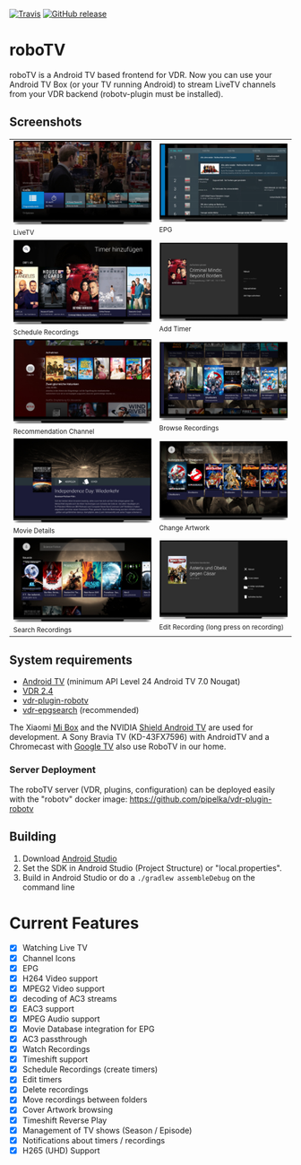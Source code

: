 [![Travis](https://img.shields.io/travis/pipelka/roboTV.svg)](https://travis-ci.org/pipelka/roboTV)
[![GitHub release](https://img.shields.io/github/release/pipelka/roboTV.svg)](https://github.com/pipelka/roboTV/releases)

# roboTV

roboTV is a Android TV based frontend for VDR.
Now you can use your Android TV Box (or your TV running Android) to stream LiveTV channels from your VDR backend (robotv-plugin must be installed).

## Screenshots
|   |   |
|---|---|
|<img src="https://raw.githubusercontent.com/pipelka/roboTV/master/media/screenshots/2020/livetv-2020.jpg" width="400" /><br /><small>LiveTV</small>|<img src="https://raw.githubusercontent.com/pipelka/roboTV/master/media/screenshots/2020/livetv-epg-2020.jpg" width="400" /><br /><small>EPG</small>
|<img src="https://raw.githubusercontent.com/pipelka/roboTV/master/media/screenshots/2020/livetv-timer-2020.jpg" width="400" /><br /><small>Schedule Recordings</small>|<img src="https://raw.githubusercontent.com/pipelka/roboTV/master/media/screenshots/2020/livetv-addtimer-2020.jpg" width="400" /><br /><small>Add Timer</small>
|<img src="https://raw.githubusercontent.com/pipelka/roboTV/master/media/screenshots/2020/channel-recommendation-2020.jpg" width="400" /><br /><small>Recommendation Channel</small>|<img src="https://raw.githubusercontent.com/pipelka/roboTV/master/media/screenshots/2020/browsing-2020.jpg" width="400" /><br /><small>Browse Recordings</small>
|<img src="https://raw.githubusercontent.com/pipelka/roboTV/master/media/screenshots/2020/browsing-details-2020.jpg" width="400" /><br /><small>Movie Details</small>|<img src="https://raw.githubusercontent.com/pipelka/roboTV/master/media/screenshots/2020/browsing-cover-2020.jpg" width="400" /><br /><small>Change Artwork</small>
|<img src="https://raw.githubusercontent.com/pipelka/roboTV/master/media/screenshots/2020/browsing-search-2020.jpg" width="400" /><br /><small>Search Recordings</small>|<img src="https://raw.githubusercontent.com/pipelka/roboTV/master/media/screenshots/2020/edit-recording.jpg" width="400" /><br /><small>Edit Recording (long press on recording)</small>

## System requirements

* [Android TV](https://www.android.com/tv/) (minimum API Level 24 Android TV 7.0 Nougat)
* [VDR 2.4](http://www.vdr-wiki.de/)
* [vdr-plugin-robotv](https://github.com/pipelka/vdr-plugin-robotv)
* [vdr-epgsearch](http://www.vdr-wiki.de/wiki/index.php/Epgsearch-plugin) (recommended)

The Xiaomi [Mi Box](https://www.mi.com/global/mibox) and the NVIDIA [Shield Android TV](https://shield.nvidia.com/android-tv) are used for development.
A Sony Bravia TV (KD-43FX7596) with AndroidTV and a Chromecast with [Google TV](https://tv.google/) also use RoboTV in our home.

### Server Deployment

The roboTV server (VDR, plugins, configuration) can be deployed easily with the "robotv" docker image:
https://github.com/pipelka/vdr-plugin-robotv

## Building

1. Download [Android Studio](https://developer.android.com/studio/index.html)
2. Set the SDK in Android Studio (Project Structure) or "local.properties".
4. Build in Android Studio or do a `./gradlew assembleDebug` on the command line

# Current Features

- [x] Watching Live TV
- [x] Channel Icons
- [x] EPG
- [x] H264 Video support
- [x] MPEG2 Video support
- [x] decoding of AC3 streams
- [x] EAC3 support
- [x] MPEG Audio support
- [x] Movie Database integration for EPG
- [x] AC3 passthrough
- [x] Watch Recordings
- [x] Timeshift support
- [x] Schedule Recordings (create timers)
- [x] Edit timers
- [x] Delete recordings
- [x] Move recordings between folders
- [x] Cover Artwork browsing
- [x] Timeshift Reverse Play
- [x] Management of TV shows (Season / Episode)
- [x] Notifications about timers / recordings
- [x] H265 (UHD) Support
